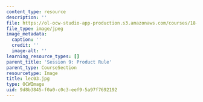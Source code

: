 ```yaml
---
content_type: resource
description: ''
file: https://ol-ocw-studio-app-production.s3.amazonaws.com/courses/18-01sc-single-variable-calculus-fall-2010/9d8b3845f0a0c0c3eef95a97f7692192_lec03.jpg
file_type: image/jpeg
image_metadata:
  caption: ''
  credit: ''
  image-alt: ''
learning_resource_types: []
parent_title: 'Session 9: Product Rule'
parent_type: CourseSection
resourcetype: Image
title: lec03.jpg
type: OCWImage
uid: 9d8b3845-f0a0-c0c3-eef9-5a97f7692192
---
```

